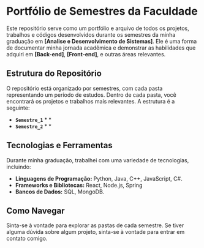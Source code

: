 # Portfólio de Semestres da Faculdade

Este repositório serve como um portfólio e arquivo de todos os projetos, trabalhos e códigos desenvolvidos durante os semestres da minha graduação em **[Analise e Desenvolvimento de Sistemas]**. Ele é uma forma de documentar minha jornada acadêmica e demonstrar as habilidades que adquiri em **[Back-end]**, **[Front-end]**, e outras áreas relevantes.

## Estrutura do Repositório

O repositório está organizado por semestres, com cada pasta representando um período de estudos. Dentro de cada pasta, você encontrará os projetos e trabalhos mais relevantes. A estrutura é a seguinte:

* **`Semestre_1`**
    *
    * 
* **`Semestre_2`**
    * 
    * 

## Tecnologias e Ferramentas

Durante minha graduação, trabalhei com uma variedade de tecnologias, incluindo:

* **Linguagens de Programação:** Python, Java, C++, JavaScript, C#.
* **Frameworks e Bibliotecas:** React, Node.js, Spring
* **Bancos de Dados:** SQL, MongoDB.

## Como Navegar

Sinta-se à vontade para explorar as pastas de cada semestre. Se tiver alguma dúvida sobre algum projeto, sinta-se à vontade para entrar em contato comigo.
